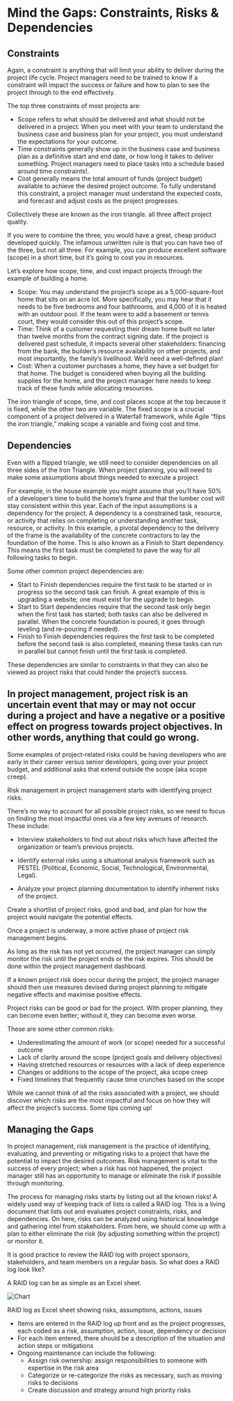 # Mind the Gaps: Constraints, Risks & Dependencies
## Constraints

Again, a constraint is anything that will limit your ability to deliver during the project life cycle. Project managers need to be trained to know if a constraint will impact the success or failure and how to plan to see the project through to the end effectively.

The top three constraints of most projects are:

  +  Scope refers to what should be delivered and what should not be delivered in a project. When you meet with your team to understand the business case and business plan for your project, you must understand the expectations for your outcome.
  +  Time constraints generally show up in the business case and business plan as a definitive start and end date, or how long it takes to deliver something. Project managers need to place tasks into a schedule based around time constraints!.
  +  Cost generally means the total amount of funds (project budget) available to achieve the desired project outcome. To fully understand this constraint, a project manager must understand the expected costs, and forecast and adjust costs as the project progresses.

Collectively these are known as the iron triangle. all three affect project quality.

If you were to combine the three, you would have a great, cheap product developed quickly. The infamous unwritten rule is that you can have two of the three, but not all three. For example, you can produce excellent software (scope) in a short time, but it’s going to cost you in resources.

Let’s explore how scope, time, and cost impact projects through the example of building a home.

 +   Scope: You may understand the project’s scope as a 5,000-square-foot home that sits on an acre lot. More specifically, you may hear that it needs to be five bedrooms and four bathrooms, and 4,000 of it is heated with an outdoor pool. If the team were to add a basement or tennis court, they would consider this out of this project’s scope.
 +   Time: Think of a customer requesting their dream home built no later than twelve months from the contract signing date. If the project is delivered past schedule, it impacts several other stakeholders: financing from the bank, the builder’s resource availability on other projects, and most importantly, the family’s livelihood. We’d need a well-defined plan!
  +  Cost: When a customer purchases a home, they have a set budget for that home. The budget is considered when buying all the building supplies for the home, and the project manager here needs to keep track of these funds while allocating resources.

The iron triangle of scope, time, and cost places scope at the top because it is fixed, while the other two are variable. The fixed scope is a crucial component of a project delivered in a Waterfall framework, while Agile “flips the iron triangle,” making scope a variable and fixing cost and time.

## Dependencies

Even with a flipped triangle, we still need to consider dependencies on all three sides of the Iron Triangle. When project planning, you will need to make some assumptions about things needed to execute a project.

For example, in the house example you might assume that you’ll have 50% of a developer’s time to build the home’s frame and that the lumber cost will stay consistent within this year. Each of the input assumptions is a dependency for the project. A dependency is a constrained task, resource, or activity that relies on completing or understanding another task, resource, or activity. In this example, a pivotal dependency to the delivery of the frame is the availability of the concrete contractors to lay the foundation of the home. This is also known as a Finish to Start dependency. This means the first task must be completed to pave the way for all following tasks to begin.

Some other common project dependencies are:

 +   Start to Finish dependencies require the first task to be started or in progress so the second task can finish. A great example of this is upgrading a website; one must exist for the upgrade to begin.
 +   Start to Start dependencies require that the second task only begin when the first task has started; both tasks can also be delivered in parallel. When the concrete foundation is poured, it goes through leveling (and re-pouring if needed).
  +  Finish to Finish dependencies requires the first task to be completed before the second task is also completed, meaning these tasks can run in parallel but cannot finish until the first task is completed.

These dependencies are similar to constraints in that they can also be viewed as project risks that could hinder the project’s success. 

## In project management, project risk is an uncertain event that may or may not occur during a project and have a negative or a positive effect on progress towards project objectives. In other words, anything that could go wrong.

Some examples of project-related risks could be having developers who are early in their career versus senior developers, going over your project budget, and additional asks that extend outside the scope (aka scope creep).

Risk management in project management starts with identifying project risks.

There’s no way to account for all possible project risks, so we need to focus on finding the most impactful ones via a few key avenues of research. These include:

   + Interview stakeholders to find out about risks which have affected the organization or team’s previous projects.

   + Identify external risks using a situational analysis framework such as PESTEL (Political, Economic, Social, Technological, Environmental, Legal).

   + Analyze your project planning documentation to identify inherent risks of the project.

Create a shortlist of project risks, good and bad, and plan for how the project would navigate the potential effects.

Once a project is underway, a more active phase of project risk management begins.

As long as the risk has not yet occurred, the project manager can simply monitor the risk until the project ends or the risk expires. This should be done within the project management dashboard.

If a known project risk does occur during the project, the project manager should then use measures devised during project planning to mitigate negative effects and maximise positive effects.

Project risks can be good or bad for the project. With proper planning, they can become even better; without it, they can become even worse.

These are some other common risks:

 +   Underestimating the amount of work (or scope) needed for a successful outcome
 +   Lack of clarity around the scope (project goals and delivery objectives)
 +   Having stretched resources or resources with a lack of deep experience
 +   Changes or additions to the scope of the project, aka scope creep
 +   Fixed timelines that frequently cause time crunches based on the scope

While we cannot think of all the risks associated with a project, we should discover which risks are the most impactful and focus on how they will affect the project’s success. Some tips coming up!

## Managing the Gaps

In project management, risk management is the practice of identifying, evaluating, and preventing or mitigating risks to a project that have the potential to impact the desired outcomes. Risk management is vital to the success of every project; when a risk has not happened, the project manager still has an opportunity to manage or eliminate the risk if possible through monitoring.

The process for managing risks starts by listing out all the known risks! A widely used way of keeping track of lists is called a RAID log. This is a living document that lists out and evaluates project constraints, risks, and dependencies. On here, risks can be analyzed using historical knowledge and gathering intel from stakeholders. From here, we should come up with a plan to either eliminate the risk (by adjusting something within the project) or monitor it.

It is good practice to review the RAID log with project sponsors, stakeholders, and team members on a regular basis. So what does a RAID log look like?

A RAID log can be as simple as an Excel sheet.

![Chart](https://static-assets.codecademy.com/Courses/intro-to-project-management/RAID-log.png "RAID log")

RAID log as Excel sheet showing risks, assumptions, actions, issues

   + Items are entered in the RAID log up front and as the project progresses, each coded as a risk, assumption, action, issue, dependency or decision
   + For each item entered, there should be a description of the situation and action steps or mitigations
   + Ongoing maintenance can include the following:
       + Assign risk ownership: assign responsibilities to someone with expertise in the risk area
       + Categorize or re-categorize the risks as necessary, such as moving risks to decisions
       + Create discussion and strategy around high priority risks
